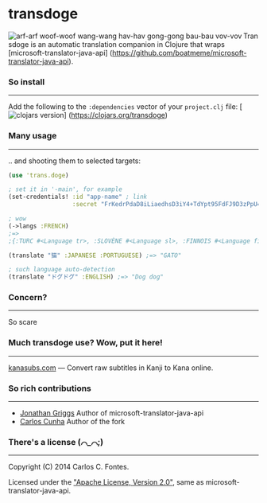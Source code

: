 transdoge
==========
<img src="https://i.imgflip.com/dk7q3.jpg"
     alt="arf-arf woof-woof wang-wang hav-hav gong-gong bau-bau vov-vov"
     title="Automatic translation companion doge"
     align="left" />

Transdoge is an automatic translation companion in Clojure that wraps [microsoft-translator-java-api]
(https://github.com/boatmeme/microsoft-translator-java-api).

### So install
----------
Add the following to the `:dependencies` vector of your `project.clj` file:
[![clojars version](https://clojars.org/transdoge/latest-version.svg?raw=true)]
(https://clojars.org/transdoge)

### Many usage
----------
.. and shooting them to selected targets:
```clj
(use 'trans.doge)

; set it in '-main', for example
(set-credentials! :id "app-name" ; link
                  :secret "FrKedrPdaD8iLiaedhsD3iY4+TdYpt95FdFJ9D3zPpU=")

; wow
(->langs :FRENCH)
;=>
;{:TURC #<Language tr>, :SLOVÈNE #<Language sl>, :FINNOIS #<Language fi>, :INDONÉSIEN #<Language id>, :SLOVAQUE #<Language sk>, :ALLEMAND #<Language de>, :NORVÉGIEN #<Language no>, :DANOIS #<Language da>, :RUSSE #<Language ru>, :ITALIEN #<Language it>, :JAPONAIS #<Language ja>, :TCHÈQUE #<Language cs>, :PORTUGAIS #<Language pt>, :MALAISIEN #<Language ms>, :POLONAIS #<Language pl>, :CORÉEN #<Language ko>, :PERSE #<Language fa>, :BULGARE #<Language bg>, :LITUANIEN #<Language lt>, :AUTO_DETECT #<Language >, :LETTON #<Language lv>, :CHINOIS SIMPLIFIÉ #<Language zh-CHS>, :HINDI #<Language hi>, :HÉBREU #<Language he>, :CHINOIS TRADITIONNEL #<Language zh-CHT>, :URDU #<Language ur>, :HAÏTIEN #<Language ht>, :SUÉDOIS #<Language sv>, :NÉERLANDAIS #<Language nl>, :ESTONIEN #<Language et>, :GREC #<Language el>, :ESPAGNOL #<Language es>, :CATALAN #<Language ca>, :UKRAINIEN #<Language uk>, :THAÏ #<Language th>, :ROUMAIN #<Language ro>, :HMONG DAW #<Language mww>, :FRANÇAIS #<Language fr>, :VIETNAMIEN #<Language vi>, :HONGROIS #<Language hu>, :ARABE #<Language ar>, :ANGLAIS #<Language en>}

(translate "猫" :JAPANESE :PORTUGUESE) ;=> "GATO"

; such language auto-detection
(translate "ドグドグ" :ENGLISH) ;=> "Dog dog"
```

### Concern?
----------
So scare

### Much transdoge use? Wow, put it here!
----------
[kanasubs.com](http://www.kanasubs.com) — Convert raw subtitles in Kanji to
Kana online.

### So rich contributions
----------
- [Jonathan Griggs](https://github.com/boatmeme) Author of microsoft-translator-java-api
- [Carlos Cunha](https://github.com/ccfontes) Author of the fork

### There's a license (⌒_⌒;)
----------
Copyright (C) 2014 Carlos C. Fontes.

Licensed under the ["Apache License, Version 2.0"]("https://www.apache.org/licenses/LICENSE-2.0"), same as microsoft-translator-java-api.